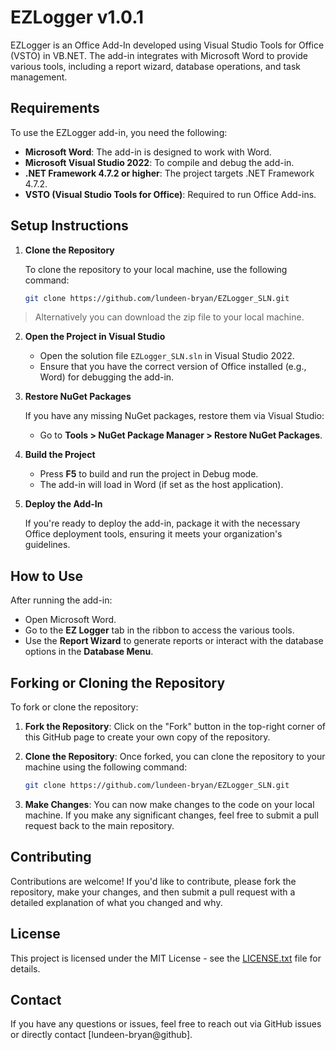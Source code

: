 # EZLogger v1.0.1

EZLogger is an Office Add-In developed using Visual Studio Tools for Office (VSTO) in VB.NET. The add-in integrates with Microsoft Word to provide various tools, including a report wizard, database operations, and task management.

## Requirements
To use the EZLogger add-in, you need the following:
- **Microsoft Word**: The add-in is designed to work with Word.
- **Microsoft Visual Studio 2022**: To compile and debug the add-in.
- **.NET Framework 4.7.2 or higher**: The project targets .NET Framework 4.7.2.
- **VSTO (Visual Studio Tools for Office)**: Required to run Office Add-ins.

## Setup Instructions

1. **Clone the Repository**

   To clone the repository to your local machine, use the following command:

   ```bash
   git clone https://github.com/lundeen-bryan/EZLogger_SLN.git
   ```

  > Alternatively you can download the zip file to your local machine.

2. **Open the Project in Visual Studio**

   - Open the solution file `EZLogger_SLN.sln` in Visual Studio 2022.
   - Ensure that you have the correct version of Office installed (e.g., Word) for debugging the add-in.

3. **Restore NuGet Packages**

   If you have any missing NuGet packages, restore them via Visual Studio:
   - Go to **Tools > NuGet Package Manager > Restore NuGet Packages**.

4. **Build the Project**

   - Press **F5** to build and run the project in Debug mode.
   - The add-in will load in Word (if set as the host application).

5. **Deploy the Add-In**

   If you're ready to deploy the add-in, package it with the necessary Office deployment tools, ensuring it meets your organization's guidelines.

## How to Use

After running the add-in:
- Open Microsoft Word.
- Go to the **EZ Logger** tab in the ribbon to access the various tools.
- Use the **Report Wizard** to generate reports or interact with the database options in the **Database Menu**.

## Forking or Cloning the Repository

To fork or clone the repository:

1. **Fork the Repository**:
   Click on the "Fork" button in the top-right corner of this GitHub page to create your own copy of the repository.

2. **Clone the Repository**:
   Once forked, you can clone the repository to your machine using the following command:

   ```bash
   git clone https://github.com/lundeen-bryan/EZLogger_SLN.git
   ```

3. **Make Changes**:
   You can now make changes to the code on your local machine. If you make any significant changes, feel free to submit a pull request back to the main repository.

## Contributing

Contributions are welcome! If you'd like to contribute, please fork the repository, make your changes, and then submit a pull request with a detailed explanation of what you changed and why.

## License

This project is licensed under the MIT License - see the [LICENSE.txt](LICENSE.txt) file for details.

## Contact

If you have any questions or issues, feel free to reach out via GitHub issues or directly contact [lundeen-bryan@github].
